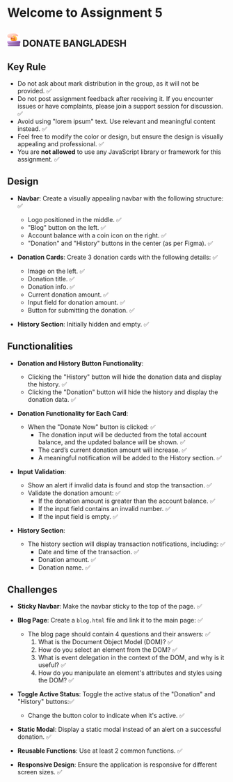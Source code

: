 # Welcome to Assignment 5

## <img width=30px src="assets/logo.png"/> DONATE BANGLADESH

## Key Rule

- Do not ask about mark distribution in the group, as it will not be provided. ️✅
- Do not post assignment feedback after receiving it. If you encounter issues or have complaints, please join a support session for discussion. ✅
- Avoid using "lorem ipsum" text. Use relevant and meaningful content instead. ✅
- Feel free to modify the color or design, but ensure the design is visually appealing and professional. ✅
- You are **not allowed** to use any JavaScript library or framework for this assignment. ✅

## Design

- **Navbar**: Create a visually appealing navbar with the following structure: ✅

  - Logo positioned in the middle. ✅
  - "Blog" button on the left. ✅
  - Account balance with a coin icon on the right. ✅
  - "Donation" and "History" buttons in the center (as per Figma). ✅

- **Donation Cards**: Create 3 donation cards with the following details: ✅
  - Image on the left. ✅
  - Donation title. ✅
  - Donation info. ✅
  - Current donation amount. ✅
  - Input field for donation amount. ✅
  - Button for submitting the donation. ✅
- **History Section**: Initially hidden and empty. ✅

## Functionalities

- **Donation and History Button Functionality**:

  - Clicking the "History" button will hide the donation data and display the history. ✅
  - Clicking the "Donation" button will hide the history and display the donation data. ✅

- **Donation Functionality for Each Card**:

  - When the "Donate Now" button is clicked: ✅
    - The donation input will be deducted from the total account balance, and the updated balance will be shown. ✅
    - The card’s current donation amount will increase. ✅
    - A meaningful notification will be added to the History section. ✅

- **Input Validation**:

  - Show an alert if invalid data is found and stop the transaction. ✅
  - Validate the donation amount: ✅
    - If the donation amount is greater than the account balance. ✅
    - If the input field contains an invalid number. ✅
    - If the input field is empty. ✅

- **History Section**:
  - The history section will display transaction notifications, including: ✅
    - Date and time of the transaction. ✅
    - Donation amount. ✅
    - Donation name. ✅

## Challenges

- **Sticky Navbar**: Make the navbar sticky to the top of the page. ✅
- **Blog Page**: Create a `blog.html` file and link it to the main page: ✅

  - The blog page should contain 4 questions and their answers: ✅
    1. What is the Document Object Model (DOM)? ✅
    2. How do you select an element from the DOM? ✅
    3. What is event delegation in the context of the DOM, and why is it useful? ✅
    4. How do you manipulate an element's attributes and styles using the DOM? ✅

- **Toggle Active Status**: Toggle the active status of the "Donation" and "History" buttons:✅
  - Change the button color to indicate when it's active. ✅
- **Static Modal**: Display a static modal instead of an alert on a successful donation. ✅
- **Reusable Functions**: Use at least 2 common functions. ✅
- **Responsive Design**: Ensure the application is responsive for different screen sizes. ✅
